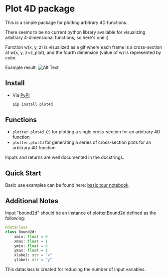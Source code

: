# Plot 4D package

This is a simple package for plotting arbitrary 4D functions.

There seems to be no current python library available for visualizing arbitrary 4-dimensional functions, so here's one :)

Function w(x, y, z) is visualized as a gif where each frame is a cross-section at w(x, y, z=z_plot), and the fourth dimension (value of w) is represented by color.

Example result:
![Alt Text](https://github.com/yubinhu/plot4d/blob/main/tests/example.gif)

## Install

- Via [PyPI](https://pypi.org/project/plot4d/)

  ```sh
  pip install plot4d
  ```

## Functions

- `plotter.plot4d_CS` for plotting a single cross-section for an arbitrary 4D function
- `plotter.plot4d` for generating a series of cross-section plots for an arbitrary 4D function

Inputs and returns are well documented in the docstrings.

## Quick Start
Basic use examples can be found here: [basic tour notebook](https://github.com/yubinhu/plot4d/blob/main/tests/example.ipynb).

## Additional Notes

Input "bound2d" should be an instance of plotter.Bound2d defined as the following:

```python
@dataclass
class Bound2d:
    xmin: float = 0
    xmax: float = 1
    ymin: float = 0
    ymax: float = 1
    xlabel: str = "x"
    ylabel: str = "y"
```

This dataclass is created for reducing the number of input variables.
